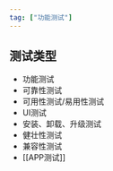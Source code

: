 ```yaml
---
tag: ["功能测试"]
---
```


## 测试类型
- 功能测试
- 可靠性测试
- 可用性测试/易用性测试
- UI测试
- 安装、卸载、升级测试
- 健壮性测试
- 兼容性测试
- [[APP测试]]
